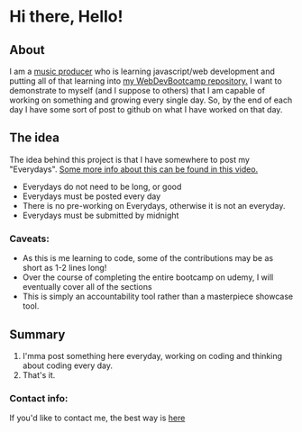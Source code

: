 # Hi there, Hello!
## About
I am a [music producer](http://www.wolfetrax.net) who is learning javascript/web development and putting all of that learning into [my WebDevBootcamp repository.](https://github.com/cjwolfe/WebDevBootcamp)
I want to demonstrate to myself (and I suppose to others) that I am capable of working on something and growing every single day.
So, by the end of each day I have some sort of post to github on what I have worked on that day.
## The idea
The idea behind this project is that I have somewhere to post my "Everydays". [Some more info about this can be found in this video.](https://www.youtube.com/watch?v=_ul9jrCXhR4)

- Everydays do not need to be long, or good
- Everydays must be posted every day
- There is no pre-working on Everydays, otherwise it is not an everyday.
- Everydays must be submitted by midnight

### Caveats:
- As this is me learning to code, some of the contributions may be as short as 1-2 lines long!
- Over the course of completing the entire bootcamp on udemy, I will eventually cover all of the sections
- This is simply an accountability tool rather than a masterpiece showcase tool.

## Summary
1. I'mma post something here everyday, working on coding and thinking about coding every day.
1. That's it.

### Contact info:
If you'd like to contact me, the best way is [here](http://www.wolfetrax.net/contact)

<!--
**cjwolfe/cjwolfe** is a ✨ _special_ ✨ repository because its `README.md` (this file) appears on your GitHub profile.

Here are some ideas to get you started:

- 🔭 I’m currently working on ...
- 🌱 I’m currently learning ...
- 👯 I’m looking to collaborate on ...
- 🤔 I’m looking for help with ...
- 💬 Ask me about ...
- 📫 How to reach me: ...
- 😄 Pronouns: ...
- ⚡ Fun fact: ...
-->

